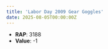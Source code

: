 ```yaml
---
title: 'Labor Day 2009 Gear Goggles'
date: 2025-08-05T00:00:00Z
---
```

- **RAP**: 3188
- **Value**: -1
